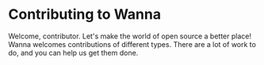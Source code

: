 # Contributing to Wanna

Welcome, contributor. Let's make the world of open source a better place!  
Wanna welcomes contributions of different types. There are a lot of work to do, and you can help us get them done.  
